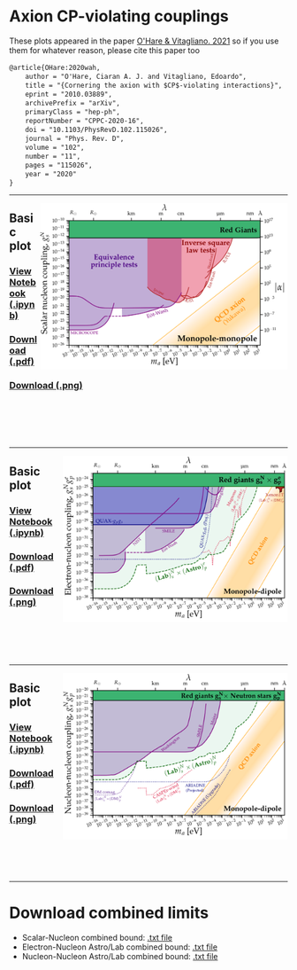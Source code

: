 # Axion CP-violating couplings
These plots appeared in the paper [O'Hare & Vitagliano. 2021](https://arxiv.org/abs/2010.03889) so if you use them for whatever reason, please cite this paper too
```
@article{OHare:2020wah,
    author = "O'Hare, Ciaran A. J. and Vitagliano, Edoardo",
    title = "{Cornering the axion with $CP$-violating interactions}",
    eprint = "2010.03889",
    archivePrefix = "arXiv",
    primaryClass = "hep-ph",
    reportNumber = "CPPC-2020-16",
    doi = "10.1103/PhysRevD.102.115026",
    journal = "Phys. Rev. D",
    volume = "102",
    number = "11",
    pages = "115026",
    year = "2020"
}
```

---
[<img align="right" height="300" src="../plots/plots_png/ScalarNucleon.png">](https://github.com/cajohare/AxionLimits/raw/master/plots/plots_png/ScalarNucleon.png)
## Basic plot
### [View Notebook (.ipynb)](https://github.com/cajohare/AxionLimits/blob/master/AxionCPV.ipynb)
### [Download (.pdf)](https://github.com/cajohare/AxionLimits/raw/master/plots/ScalarNucleon.pdf)
### [Download (.png)](https://github.com/cajohare/AxionLimits/raw/master/plots/plots_png/ScalarNucleon.png)
### &nbsp;
### &nbsp;
---
[<img align="right" height="300" src="../plots/plots_png/MonopoleDipole_ElectronNucleon.png">](https://github.com/cajohare/AxionLimits/raw/master/plots/plots_png/MonopoleDipole_ElectronNucleon.png)
## Basic plot
### [View Notebook (.ipynb)](https://github.com/cajohare/AxionLimits/blob/master/AxionCPV.ipynb)
### [Download (.pdf)](https://github.com/cajohare/AxionLimits/raw/master/plots/MonopoleDipole_ElectronNucleon.pdf)
### [Download (.png)](https://github.com/cajohare/AxionLimits/raw/master/plots/plots_png/MonopoleDipole_ElectronNucleon.png)
### &nbsp;
### &nbsp;
---
[<img align="right" height="300" src="../plots/plots_png/MonopoleDipole_NucleonNucleon.png">](https://github.com/cajohare/AxionLimits/raw/master/plots/plots_png/MonopoleDipole_NucleonNucleon.png)
## Basic plot
### [View Notebook (.ipynb)](https://github.com/cajohare/AxionLimits/blob/master/AxionCPV.ipynb)
### [Download (.pdf)](https://github.com/cajohare/AxionLimits/raw/master/plots/MonopoleDipole_NucleonNucleon.pdf)
### [Download (.png)](https://github.com/cajohare/AxionLimits/raw/master/plots/plots_png/MonopoleDipole_NucleonNucleon.png)
### &nbsp;
### &nbsp;
---

# Download combined limits
* Scalar-Nucleon combined bound: [.txt file](https://github.com/cajohare/AxionLimits/raw/master/limit_data/ScalarNucleon/Union.txt)
* Electron-Nucleon Astro/Lab combined bound: [.txt file](https://github.com/cajohare/AxionLimits/raw/master/limit_data/MonopoleDipole/ElectronNucleon/UnionAstroLab.txt)
* Nucleon-Nucleon Astro/Lab combined bound: [.txt file](https://github.com/cajohare/AxionLimits/raw/master/limit_data/MonopoleDipole/NucleonNucleon/UnionAstroLab.txt)
